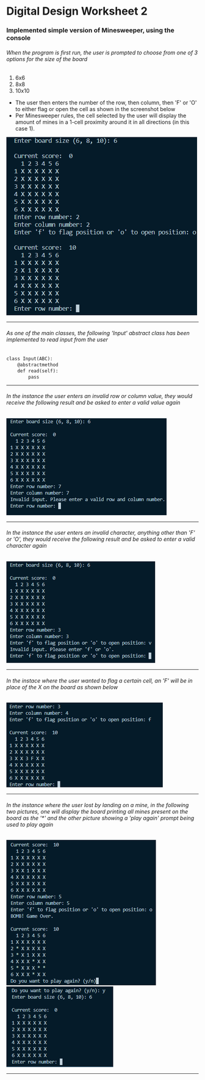 # Digital Design Worksheet 2


### Implemented simple version of Minesweeper, using the console



###### When the program is first run, the user is prompted to choose from one of 3 options for the size of the board
1. 6x6
2. 8x8
3. 10x10
* The user then enters the number of the row, then column, then 'F' or 'O' to either flag or open the cell as shown in the screenshot below
* Per Minesweeper rules, the cell selected by the user will display the amount of mines in a 1-cell proximity around it in all directions (in this case 1).

![first_prompt](./user_prompt.png)
<hr>

###### As one of the main classes, the following 'Input' abstract class has been implemented to read input from the user

```
class Input(ABC):
    @abstractmethod
    def read(self):
        pass
```
<hr>

###### In the instance the user enters an invalid row or column value, they would receive the following result and be asked to enter a valid value again

![invalid row/col value](./invalid_row_col.png)
<hr>

###### In the instance the user enters an invalid character, anything other than 'F' or 'O', they would receive the following result and be asked to enter a valid character again

![invalid action](./invalid_action.png)
<hr>

###### In the instace where the user wanted to flag a certain cell, an 'F' will be in place of the X on the board as shown below

![flag](./flag.png)
<hr>

###### In the instance where the user lost by landing on a mine, in the following two pictures, one will display the board printing all mines present on the board as the '*' and the other picture showing a 'play again' prompt being used to play again

![game loss](./game_loss.png)
![play again](./play_again.png)
<hr>








